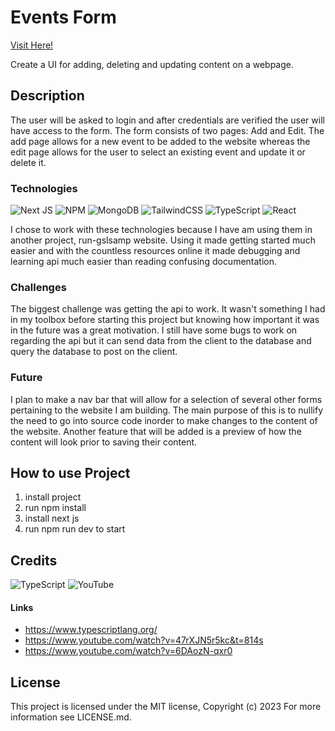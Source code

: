 # Events Form

[Visit Here!](https://events-form.vercel.app/)

Create a UI for adding, deleting and updating content on a webpage.

## Description
The user will be asked to login and after credentials are verified the user will have access to the form. The form consists of two pages: Add and Edit. The add page allows for a new event to be added to the website whereas the edit page allows for the user to select an existing event and update it or delete it.

### Technologies
![Next JS](https://img.shields.io/badge/Next-black?style=for-the-badge&logo=next.js&logoColor=white) ![NPM](https://img.shields.io/badge/NPM-%23CB3837.svg?style=for-the-badge&logo=npm&logoColor=white) ![MongoDB](https://img.shields.io/badge/MongoDB-%234ea94b.svg?style=for-the-badge&logo=mongodb&logoColor=white) ![TailwindCSS](https://img.shields.io/badge/tailwindcss-%2338B2AC.svg?style=for-the-badge&logo=tailwind-css&logoColor=white) ![TypeScript](https://img.shields.io/badge/typescript-%23007ACC.svg?style=for-the-badge&logo=typescript&logoColor=white) ![React](https://img.shields.io/badge/react-%2320232a.svg?style=for-the-badge&logo=react&logoColor=%2361DAFB)

I chose to work with these technologies because I have am using them in another project, run-gslsamp website. Using it made getting started much easier and with the countless resources online it made debugging and learning api much easier than reading confusing documentation.

### Challenges
The biggest challenge was getting the api to work. It wasn't something I had in my toolbox before starting this project but knowing how important it was in the future was a great motivation. I still have some bugs to work on regarding the api but it can send data from the client to the database and query the database to post on the client.

### Future 
I plan to make a nav bar that will allow for a selection of several other forms pertaining to the website I am building. The main purpose of this is to nullify the need to go into source code inorder to make changes to the content of the website. Another feature that will be added is a preview of how the content will look prior to saving their content.

## How to use Project
1. install project
2. run npm install
3. install next js
4. run npm run dev to start

## Credits
 ![TypeScript](https://img.shields.io/badge/typescript-%23007ACC.svg?style=for-the-badge&logo=typescript&logoColor=white) ![YouTube](https://img.shields.io/badge/YouTube-%23FF0000.svg?style=for-the-badge&logo=YouTube&logoColor=white)
#### Links
- https://www.typescriptlang.org/
- https://www.youtube.com/watch?v=47rXJN5r5kc&t=814s 
- https://www.youtube.com/watch?v=6DAozN-qxr0

## License
This project is licensed under the MIT license, Copyright (c) 2023 For more information see LICENSE.md.
